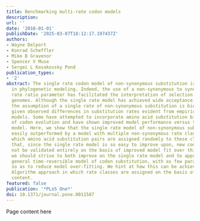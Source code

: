 ```yaml
---
title: Benchmarking multi-rate codon models
description:
url: ''
date: '2010-01-01'
publishDate: '2025-03-07T18:12:17.197437Z'
authors:
- Wayne Delport
- Konrad Scheffler
- Mike B Gravenor
- Spencer V Muse
- Sergei L Kosakovsky Pond
publication_types:
- '2'
abstract: The single rate codon model of non-synonymous substitution is ubiquitous
  in phylogenetic modeling. Indeed, the use of a non-synonymous to synonymous substitution
  rate ratio parameter has facilitated the interpretation of selection pressure on
  genomes. Although the single rate model has achieved wide acceptance, we argue that
  the assumption of a single rate of non-synonymous substitution is biologically unreasonable,
  given observed differences in substitution rates evident from empirical amino acid
  models. Some have attempted to incorporate amino acid substitution biases into models
  of codon evolution and have shown improved model performance versus the single rate
  model. Here, we show that the single rate model of non-synonymous substitution is
  easily outperformed by a model with multiple non-synonymous rate classes, yet in
  which amino acid substitution pairs are assigned randomly to these classes. We argue
  that, since the single rate model is so easy to improve upon, new codon models should
  not be validated entirely on the basis of improved model fit over this model. Rather,
  we should strive to both improve on the single rate model and to approximate the
  general time-reversible model of codon substitution, with as few parameters as possible,
  so as to reduce model over-fitting. We hint at how this can be achieved with a Genetic
  Algorithm approach in which rate classes are assigned on the basis of sequence information
  content.
featured: false
publication: '*PLoS One*'
doi: 10.1371/journal.pone.0011587
---
```


Page content here